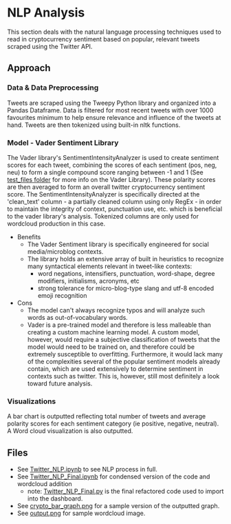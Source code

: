 # NLP Analysis
This section deals with the natural language processing techniques used to read in cryptocurrency sentiment based on popular, relevant tweets scraped using the Twitter API. 

## Approach 
### Data & Data Preprocessing
Tweets are scraped using the Tweepy Python library and organized into a Pandas Dataframe. Data is filtered for most recent tweets with over 1000 favourites minimum to help ensure relevance and influence of the tweets at hand. Tweets are then tokenized using built-in nltk functions.


### Model - Vader Sentiment Library
The Vader library's SentimentIntensityAnalyzer is used to create sentiment scores for each tweet, combining the scores of each sentiment (pos, neg, neu) to form a single compound score ranging between -1 and 1 (See [test_files folder](https://github.com/findthefunction/goldendwarf/tree/main/NLP_analysis/test_files) for more info on the Vader Library). These polarity scores are then averaged to form an overall twitter cryptocurrency sentiment score. The SentimentIntensityAnalyzer is specifically directed at the 'clean_text' column - a partially cleaned column using only RegEx - in order to maintain the integrity of context, punctuation use, etc. which is beneficial to the vader library's analysis. Tokenized columns are only used for wordcloud production in this case.

- Benefits
    - The Vader Sentiment library is specifically engineered for social media/microblog contexts.
    - The library holds an extensive array of built in heuristics to recognize many syntactical elements relevant in tweet-like contexts:
        - word negations, intensifiers, punctuation, word-shape, degree modifiers, initialisms, acronyms, etc
        - strong tolerance for micro-blog-type slang and utf-8 encoded emoji recognition   
- Cons 
    - The model can't always recognize typos and will analyze such words as out-of-vocabulary words.
    - Vader is a pre-trained model and therefore is less malleable than creating a custom machine learning model. A custom model, however, would require a subjective classification of tweets that the model would need to be trained on, and therefore could be extremely susceptible to overfitting. Furthermore, it would lack many of the complexities several of the popular sentiment models already contain, which are used extensively to determine sentiment in contexts such as twitter. This is, however, still most definitely a look toward future analysis.

### Visualizations 
A bar chart is outputted reflecting total number of tweets and average polarity scores for each sentiment category (ie positive, negative, neutral). A Word cloud visualization is also outputted.

## Files 
- See [Twitter_NLP.ipynb](https://github.com/findthefunction/goldendwarf/blob/main/NLP_analysis/Twitter_NLP.ipynb) to see NLP process in full. 
- See [Twitter_NLP_Final.ipynb](https://github.com/findthefunction/goldendwarf/blob/main/NLP_analysis/Twitter_NLP_Final.ipynb) for condensed version of the code and wordcloud addition
  -  note: [Twitter_NLP_Final.py](https://github.com/findthefunction/goldendwarf/blob/main/Dashboard/Twitter_NLP_Final.py) is the final refactored code used to import into the dashboard.
- See [crypto_bar_graph.png](https://github.com/findthefunction/goldendwarf/blob/main/NLP_analysis/crypto_bar_graph.png) for a sample version of the outputted graph.
- See [output.png](https://github.com/findthefunction/goldendwarf/blob/main/NLP_analysis/output.png) for sample wordcloud image.
